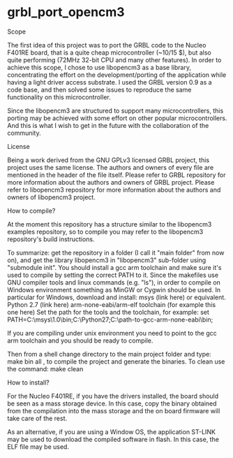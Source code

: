# grbl_port_opencm3

Scope

The first idea of this project was to port the GRBL code to the Nucleo F401RE board, that is a quite cheap microcontroller (~10/15 $), but also quite performing (72MHz 32-bit CPU and many other features).
In order to achieve this scope, I chose to use libopencm3 as a base library, concentrating the effort on the development/porting of the application while having a light driver access substrate. 
I used the GRBL version 0.9 as a code base, and then solved some issues to reproduce the same functionality on this microcontroller.

Since the libopencm3 are structured to support many microcontrollers, this porting may be achieved with some effort on other popular microcontrollers. 
And this is what I wish to get in the future with the collaboration of the community.

License

Being a work derived from the GNU GPLv3 licensed GRBL project, this project uses the same license. 
The authors and owners of every file are mentioned in the header of the file itself.
Please refer to GRBL repository for more information about the authors and owners of GRBL project.
Please refer to libopencm3 repository for more information about the authors and owners of libopencm3 project.

How to compile?

At the moment this repository has a structure similar to the libopencm3 examples repository, so to compile you may refer to the libopencm3 repository's build instructions.

To summarize: get the repository in a folder (I call it "main folder" from now on), and get the library libopencm3 in "libopencm3" sub-folder using "submodule init".
You should install a gcc arm toolchain and make sure it's used to compile by setting the correct PATH to it. Since the makefiles use GNU compiler tools and linux commands (e.g. "ls"), in order to compile on Windows environment something as MinGW or Cygwin should be used. 
In particular for Windows, download and install:
msys (link here) or equivalent.
Python 2.7 (link here)
arm-none-eabi/arm-elf toolchain (for example this one here)
Set the path for the tools and the toolchain, for example:
set PATH=C:\msys\1.0\bin\;C:\Python27\;C:\path-to-gcc-arm-none-eabi\bin;

If you are compiling under unix environment you need to point to the gcc arm toolchain and you should be ready to compile.

Then from a shell change directory to the main project folder and type:
make bin all
, to compile the project and generate the binaries. To clean use the command:
make clean

How to install?

For the Nucleo F401RE, if you have the drivers installed, the board should be seen as a mass storage device.
In this case, copy the binary obtained from the compilation into the mass storage and the on board firmware will take care of the rest.

As an alternative, if you are using a Window OS, the application ST-LINK may be used to download the compiled software in flash. In this case, the ELF file may be used.
